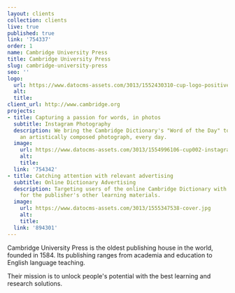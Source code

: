 ```yaml
---
layout: clients
collection: clients
live: true
published: true
link: '754337'
order: 1
name: Cambridge University Press
title: Cambridge University Press
slug: cambridge-university-press
seo: ''
logo:
  url: https://www.datocms-assets.com/3013/1552430310-cup-logo-positive.png
  alt: 
  title: 
client_url: http://www.cambridge.org
projects:
- title: Capturing a passion for words, in photos
  subtitle: Instagram Photography
  description: We bring the Cambridge Dictionary's "Word of the Day" to life, with
    an artistically composed photograph, every day.
  image:
    url: https://www.datocms-assets.com/3013/1554996106-cup002-instagram-banner-full.jpg
    alt: 
    title: 
  link: '754342'
- title: Catching attention with relevant advertising
  subtitle: Online Dictionary Advertising
  description: Targeting users of the online Cambridge Dictionary with engaging ads
    for the publisher's other learning materials.
  image:
    url: https://www.datocms-assets.com/3013/1555347538-cover.jpg
    alt: 
    title: 
  link: '894301'
---
```


Cambridge University Press is the oldest publishing house in the world, founded in 1584. Its publishing ranges from academia and education to English language teaching.

Their mission is to unlock people's potential with the best learning and research solutions.